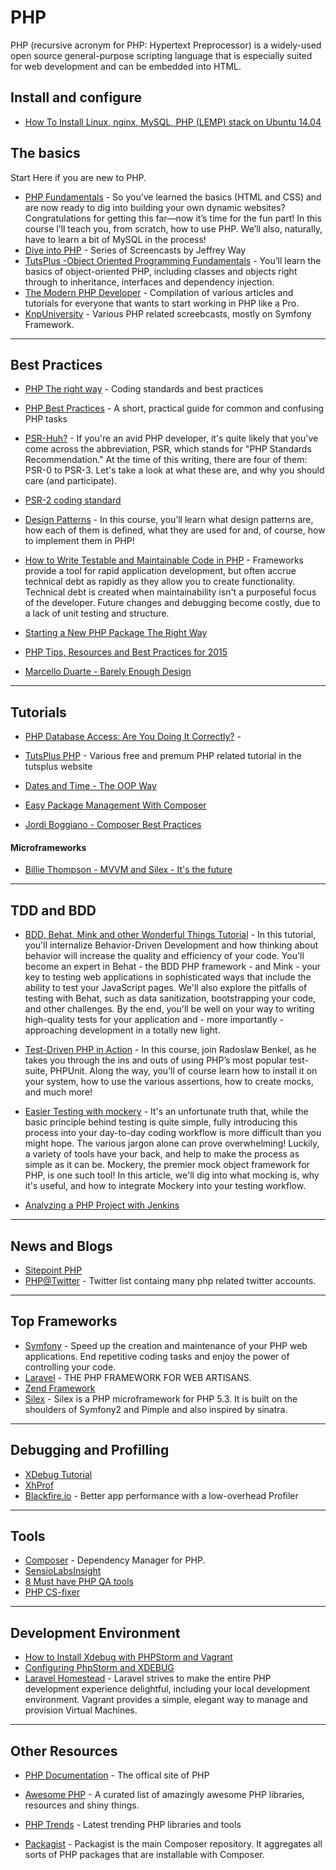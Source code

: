 
# PHP

PHP (recursive acronym for PHP: Hypertext Preprocessor) is a widely-used open source general-purpose scripting language that is especially suited for web development and can be embedded into HTML.

## Install and configure

* [How To Install Linux, nginx, MySQL, PHP (LEMP) stack on Ubuntu 14.04](https://www.digitalocean.com/community/tutorials/how-to-install-linux-nginx-mysql-php-lemp-stack-on-ubuntu-14-04)

## The basics

Start Here if you are new to PHP.

* [PHP Fundamentals](https://tutsplus.com/course/php-fundamentals/) - So you’ve learned the basics (HTML and CSS) and are now ready to dig into building your own dynamic websites? Congratulations for getting this far—now it’s time for the fun part! In this course I’ll teach you, from scratch, how to use PHP. We’ll also, naturally, have to learn a bit of MySQL in the process!
* [Dive into PHP](http://blog.themeforest.net/screencasts/diving-into-php-video-series/) - Series of Screencasts by Jeffrey Way
* [TutsPlus -Object Oriented Programming Fundamentals](http://code.tutsplus.com/courses/php-object-oriented-programming-fundamentals) - You’ll learn the basics of object-oriented PHP, including classes and objects right through to inheritance, interfaces and dependency injection.
* [The Modern PHP Developer](https://tutsplus.com/2013/03/the-modern-php-developer/) - Compilation of various articles and tutorials for everyone that wants to start working in PHP like a Pro.
* [KnpUniversity](http://knpuniversity.com/) - Various PHP related screebcasts, mostly on  Symfony Framework.

---

## Best Practices

* [PHP The right way](http://www.phptherightway.com/) - Coding standards and best practices
* [PHP Best Practices](https://phpbestpractices.org/) - A short, practical guide for common and confusing PHP tasks
* [PSR-Huh?](http://code.tutsplus.com/tutorials/psr-huh--net-29314) - If you're an avid PHP developer, it's quite likely that you've come across the abbreviation, PSR, which stands for "PHP Standards Recommendation." At the time of this writing, there are four of them: PSR-0 to PSR-3. Let's take a look at what these are, and why you should care (and participate).
* [PSR-2 coding standard](http://www.php-fig.org/psr/psr-2/)
* [Design Patterns](https://tutsplus.com/course/agile-design-patterns/) - In this course, you’ll learn what design patterns are, how each of them is defined, what they are used for and, of course, how to implement them in PHP!
* [How to Write Testable and Maintainable Code in PHP](http://code.tutsplus.com/tutorials/how-to-write-testable-and-maintainable-code-in-php--net-31726) - Frameworks provide a tool for rapid application development, but often accrue technical debt as rapidly as they allow you to create functionality. Technical debt is created when maintainability isn't a purposeful focus of the developer. Future changes and debugging become costly, due to a lack of unit testing and structure.
* [Starting a New PHP Package The Right Way](http://www.sitepoint.com/starting-new-php-package-right-way/)
* [PHP Tips, Resources and Best Practices for 2015](http://www.sitepoint.com/php-tips-resources-best-practices-2015/)

* [Marcello Duarte - Barely Enough Design](https://www.youtube.com/watch?v=NQN72Big8ww)

---

## Tutorials

* [PHP Database Access: Are You Doing It Correctly?](http://code.tutsplus.com/tutorials/php-database-access-are-you-doing-it-correctly--net-25338) - 

* [TutsPlus PHP](http://hub.tutsplus.com/search?utf8=%E2%9C%93&search%5Bkeywords%5D=php&button=) - Various free and premum PHP related tutorial in the tutsplus website

* [Dates and Time - The OOP Way](http://dev.tutsplus.com/tutorials/dates-and-time-the-oop-way--net-35395)
* [Easy Package Management With Composer](http://code.tutsplus.com/tutorials/easy-package-management-with-composer--net-25530)

* [Jordi Boggiano - Composer Best Practices](https://www.youtube.com/watch?v=mNFKZeYRdto)

#### Microframeworks

* [Billie Thompson - MVVM and Silex - It's the future](https://www.youtube.com/watch?v=jL9nfIiX6G0)

---

## TDD and BDD

* [BDD, Behat, Mink and other Wonderful Things Tutorial](http://knpuniversity.com/screencast/behat) -  In this tutorial, you'll internalize Behavior-Driven Development and how thinking about behavior will increase the quality and efficiency of your code. You'll become an expert in Behat - the BDD PHP framework - and Mink - your key to testing web applications in sophisticated ways that include the ability to test your JavaScript pages. We'll also explore the pitfalls of testing with Behat, such as data sanitization, bootstrapping your code, and other challenges. By the end, you'll be well on your way to writing high-quality tests for your application and - more importantly - approaching development in a totally new light.

* [Test-Driven PHP in Action](https://tutsplus.com/course/test-driven-php/) - In this course, join Radoslaw Benkel, as he takes you through the ins and outs of using PHP’s most popular test-suite, PHPUnit. Along the way, you’ll of course learn how to install it on your system, how to use the various assertions, how to create mocks, and much more!

* [Easier Testing with mockery](https://tutsplus.com/tutorial/easier-testing-with-mockery/) - It's an unfortunate truth that, while the basic principle behind testing is quite simple, fully introducing this process into your day-to-day coding workflow is more difficult than you might hope. The various jargon alone can prove overwhelming! Luckily, a variety of tools have your back, and help to make the process as simple as it can be. Mockery, the premier mock object framework for PHP, is one such tool!
In this article, we'll dig into what mocking is, why it's useful, and how to integrate Mockery into your testing workflow.

* [Analyzing a PHP Project with Jenkins](http://www.sitepoint.com/analyzing-php-project-jenkins/)

---

##  News and Blogs

* [Sitepoint PHP](http://www.sitepoint.com/php/)
* [PHP@Twitter](https://twitter.com/brunopaz88/lists/php) - Twitter list containg many php related twitter accounts.

---

## Top Frameworks

* [Symfony](http://symfony.com) - Speed up the creation and maintenance of your PHP web applications. End repetitive coding tasks and enjoy the power of controlling your code.
* [Laravel](http://laravel.com) - THE PHP FRAMEWORK FOR WEB ARTISANS.
* [Zend Framework](http://framework.zend.com/)
* [Silex](silex.sensiolabs.org) - Silex is a PHP microframework for PHP 5.3. It is built on the shoulders of Symfony2 and Pimple and also inspired by sinatra.

---

## Debugging and Profilling

* [XDebug Tutorial](http://code.tutsplus.com/tutorials/xdebug-professional-php-debugging--net-34396)
* [XhProf](https://github.com/phacility/xhprof)
* [Blackfire.io](https://blackfire.io/) - Better app performance with a low-overhead Profiler

---

## Tools

* [Composer](http://getcomposer.org) - Dependency Manager for PHP.
* [SensioLabsInsight](https://insight.sensiolabs.com)
* [8 Must have PHP QA tools](http://www.sitepoint.com/8-must-have-php-quality-assurance-tools/)
* [PHP CS-fixer](http://cs.sensiolabs.org)

---

## Development Environment

* [How to Install Xdebug with PHPStorm and Vagrant](http://www.sitepoint.com/install-xdebug-phpstorm-vagrant/)
* [Configuring PhpStorm and XDEBUG](https://www.jetbrains.com/phpstorm/help/configuring-xdebug.html)
* [Laravel Homestead](http://laravel.com/docs/4.2/homestead) - Laravel strives to make the entire PHP development experience delightful, including your local development environment. Vagrant provides a simple, elegant way to manage and provision Virtual Machines.

---

## Other Resources

* [PHP Documentation](http://php.net/) - The offical site of PHP 

* [Awesome PHP](https://github.com/ziadoz/awesome-php) - A curated list of amazingly awesome PHP libraries, resources and shiny things.

* [PHP Trends](http://phptrends.com/) - Latest trending PHP libraries and tools

* [Packagist](http://packagist.org) - Packagist is the main Composer repository. It aggregates all sorts of PHP packages that are installable with Composer.
